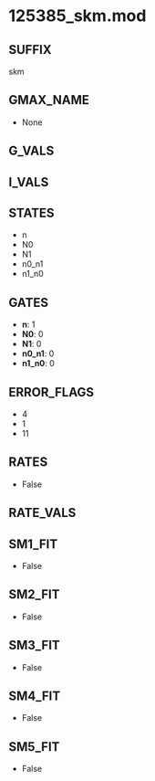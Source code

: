 # 125385_skm.mod

## SUFFIX

skm

## GMAX_NAME

- None

## G_VALS


## I_VALS


## STATES

- n
- N0
- N1
- n0_n1
- n1_n0

## GATES

- **n**: 1
- **N0**: 0
- **N1**: 0
- **n0_n1**: 0
- **n1_n0**: 0

## ERROR_FLAGS

- 4
- 1
- 11

## RATES

- False

## RATE_VALS


## SM1_FIT

- False

## SM2_FIT

- False

## SM3_FIT

- False

## SM4_FIT

- False

## SM5_FIT

- False

